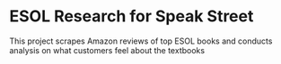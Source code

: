 # ESOL Research for Speak Street

This project scrapes Amazon reviews of top ESOL books and conducts analysis on what customers feel about the textbooks
